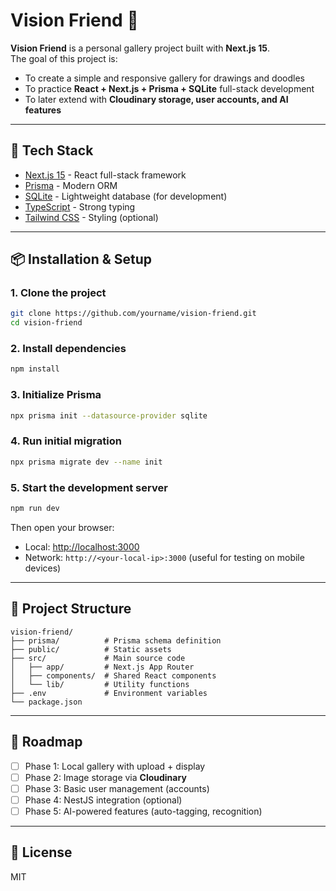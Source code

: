# Vision Friend 👀

**Vision Friend** is a personal gallery project built with **Next.js 15**.  
The goal of this project is:  
- To create a simple and responsive gallery for drawings and doodles  
- To practice **React + Next.js + Prisma + SQLite** full-stack development  
- To later extend with **Cloudinary storage, user accounts, and AI features**  

---

## 🚀 Tech Stack

- [Next.js 15](https://nextjs.org/) - React full-stack framework
- [Prisma](https://www.prisma.io/) - Modern ORM
- [SQLite](https://sqlite.org/) - Lightweight database (for development)
- [TypeScript](https://www.typescriptlang.org/) - Strong typing
- [Tailwind CSS](https://tailwindcss.com/) - Styling (optional)

---

## 📦 Installation & Setup

### 1. Clone the project
```bash
git clone https://github.com/yourname/vision-friend.git
cd vision-friend
```

### 2. Install dependencies
```bash
npm install
```

### 3. Initialize Prisma
```bash
npx prisma init --datasource-provider sqlite
```

### 4. Run initial migration
```bash
npx prisma migrate dev --name init
```

### 5. Start the development server
```bash
npm run dev
```

Then open your browser:  
- Local: [http://localhost:3000](http://localhost:3000)  
- Network: `http://<your-local-ip>:3000` (useful for testing on mobile devices)

---

## 📂 Project Structure
```
vision-friend/
├── prisma/          # Prisma schema definition
├── public/          # Static assets
├── src/             # Main source code
│   ├── app/         # Next.js App Router
│   ├── components/  # Shared React components
│   └── lib/         # Utility functions
├── .env             # Environment variables
└── package.json
```

---

## 🔮 Roadmap

- [ ] Phase 1: Local gallery with upload + display  
- [ ] Phase 2: Image storage via **Cloudinary**  
- [ ] Phase 3: Basic user management (accounts)  
- [ ] Phase 4: NestJS integration (optional)  
- [ ] Phase 5: AI-powered features (auto-tagging, recognition)  

---

## 📜 License
MIT